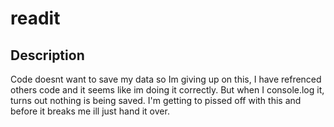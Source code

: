 # readit

## Description
Code doesnt want to save my data so Im giving up on this, I have refrenced others code and it seems like im doing it correctly. But when I console.log it, turns out nothing is being saved. I'm getting to pissed off with this and before it breaks me ill just hand it over. 
